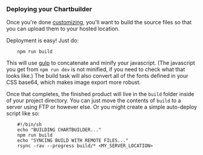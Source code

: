 ### Deploying your Chartbuilder

Once you're done [customizing](02-customizing-chartbuilder.md), you'll want to
build the source files so that you can upload them to your hosted location.

Deployment is easy! Just do:

		npm run build

This will use [gulp](http://gulpjs.com/) to concatenate and minify your
javascript. (The javascript you get from `npm run dev` is not minified, if you
need to check what that looks like.) The build task will also convert all of the
fonts defined in your CSS base64, which makes image export more robust.

Once that completes, the finished product will live in the `build` folder inside
of your project directory. You can just move the contents of `build` to a server
using FTP or however else. Or you might create a simple auto-deploy script like so:

		#!/bin/sh
		echo "BUILDING CHARTBUILDER..."
		npm run build
		echo "SYNCING BUILD WITH REMOTE FILES..."
		rsync -rav --progress build/* <MY_SERVER_LOCATION>

